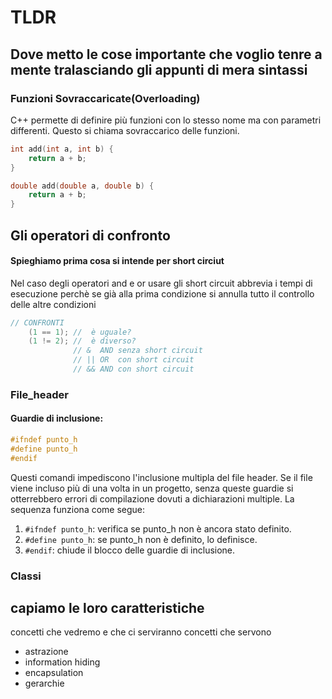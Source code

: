 # TLDR 
## Dove metto le cose importante che voglio tenre a mente tralasciando gli appunti di mera sintassi 

### Funzioni Sovraccaricate(Overloading)

C++ permette di definire più funzioni con lo stesso nome ma con parametri differenti. Questo si chiama sovraccarico delle funzioni.
```cpp
int add(int a, int b) {
    return a + b;
}

double add(double a, double b) {
    return a + b;
}
```

## Gli operatori di confronto
#### Spieghiamo prima cosa si intende per short circiut
Nel caso degli operatori and e or usare gli short circuit abbrevia i tempi di esecuzione perchè se già alla prima condizione si annulla tutto il controllo delle altre condizioni

```cpp
// CONFRONTI
    (1 == 1); //  è uguale?
    (1 != 2); //  è diverso?
              // &  AND senza short circuit
              // || OR  con short circuit
              // && AND con short circuit
```
### File_header
#### Guardie di inclusione:
```cpp
#ifndef punto_h
#define punto_h
#endif
```
Questi comandi impediscono l'inclusione multipla del file header. Se il file viene incluso più di una volta in un progetto, senza queste guardie si otterrebbero errori di compilazione dovuti a dichiarazioni multiple. La sequenza funziona come segue:

1. ` #ifndef punto_h `: verifica se punto_h non è ancora stato definito.
2. `#define punto_h`: se punto_h non è definito, lo definisce.
3. `#endif`: chiude il blocco delle guardie di inclusione.



### Classi
## capiamo le loro caratteristiche 
concetti che vedremo e che ci serviranno
concetti che servono 

- astrazione
- information hiding
- encapsulation
- gerarchie
